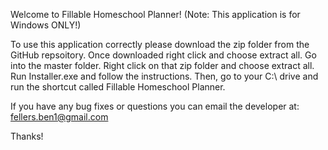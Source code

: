 Welcome to Fillable Homeschool Planner! (Note: This application is for Windows ONLY!)

To use this application correctly please download the zip folder from the GitHub repsoitory. Once downloaded right click and choose extract all. Go into the master folder. Right click on that zip folder and choose extract all. Run Installer.exe and follow the instructions. Then, go to your C:\ drive and run the shortcut called Fillable Homeschool Planner.

If you have any bug fixes or questions you can email the developer at:
fellers.ben1@gmail.com

Thanks!
